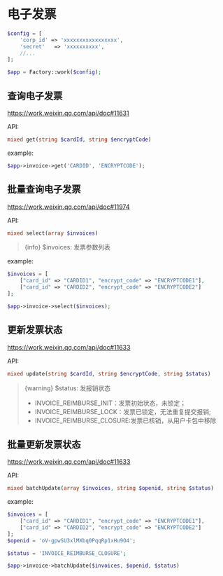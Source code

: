 # 电子发票

```php
$config = [
    'corp_id' => 'xxxxxxxxxxxxxxxxx',
    'secret'   => 'xxxxxxxxxx',
    //...
];

$app = Factory::work($config);
```

## 查询电子发票

https://work.weixin.qq.com/api/doc#11631

API:

```php
mixed get(string $cardId, string $encryptCode)
```

example:

```php
$app->invoice->get('CARDID', 'ENCRYPTCODE');
```

## 批量查询电子发票

https://work.weixin.qq.com/api/doc#11974

API:

```php
mixed select(array $invoices)
```

> {info} $invoices: 发票参数列表

example:

```php
$invoices = [
    ["card_id" => "CARDID1", "encrypt_code" => "ENCRYPTCODE1"],
    ["card_id" => "CARDID2", "encrypt_code" => "ENCRYPTCODE2"]
];

$app->invoice->select($invoices);
```

## 更新发票状态

https://work.weixin.qq.com/api/doc#11633

API:

```php
mixed update(string $cardId, string $encryptCode, string $status)
```

> {warning} $status: 发报销状态
>  - INVOICE_REIMBURSE_INIT：发票初始状态，未锁定；
>  - INVOICE_REIMBURSE_LOCK：发票已锁定，无法重复提交报销;
>  - INVOICE_REIMBURSE_CLOSURE:发票已核销，从用户卡包中移除

## 批量更新发票状态

https://work.weixin.qq.com/api/doc#11633

API:

```php
mixed batchUpdate(array $invoices, string $openid, string $status)
```

example:

```php
$invoices = [
    ["card_id" => "CARDID1", "encrypt_code" => "ENCRYPTCODE1"],
    ["card_id" => "CARDID2", "encrypt_code" => "ENCRYPTCODE2"]
];
$openid = 'oV-gpwSU3xlMXbq0PqqRp1xHu9O4';

$status = 'INVOICE_REIMBURSE_CLOSURE';

$app->invoice->batchUpdate($invoices, $openid, $status)
```

